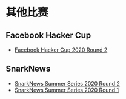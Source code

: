 # 其他比赛

## Facebook Hacker Cup

- [Facebook Hacker Cup 2020 Round 2](./HC2020-R2/)

## SnarkNews

- [SnarkNews Summer Series 2020 Round 2](./SNSS2020-R2/)
- [SnarkNews Summer Series 2020 Round 1](./SNSS2020-R1/)
